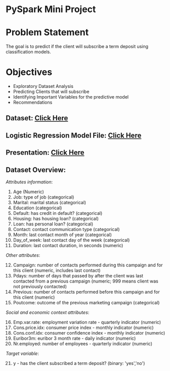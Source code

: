 # PySpark Mini Project 

# Problem Statement

The goal is to predict if the client will subscribe a term deposit using classification models.

# Objectives

* Exploratory Dataset Analysis
* Predicting Clients that will subscribe
* Identifying Important Variables for the predictive model
* Recommendations

## Dataset: [Click Here](https://github.com/amartya-8/BAN5753_Artemis_PySpark_Project/blob/main/XYZ_Bank_Deposit_Data_Classification.csv)

## Logistic Regression Model File: [Click Here](https://github.com/amartya-8/BAN5753_Artemis_PySpark_Project/blob/main/lr_model.zip) 

## Presentation: [Click Here](https://github.com/amartya-8/BAN5753_Artemis_PySpark_Project/blob/main/BAN%205753%20-%20Mini%20Project%202%20Atemis.pptx)

## Dataset Overview:

*Attributes information*:
1. Age (Numeric)
2. Job: type of job (categorical)
3. Marital: marital status (categorical)
4. Education (categorical)
5. Default: has credit in default? (categorical)
6. Housing: has housing loan? (categorical)
7. Loan: has personal loan? (categorical)
8. Contact: contact communication type (categorical)
9. Month: last contact month of year (categorical)
10. Day_of_week: last contact day of the week (categorical)
11. Duration: last contact duration, in seconds (numeric)

*Other attributes*:

12. Campaign: number of contacts performed during this campaign and for this client (numeric, includes last contact)
13. Pdays: number of days that passed by after the client was last contacted from a previous campaign (numeric; 999 means client was not previously contacted)
14. Previous: number of contacts performed before this campaign and for this client (numeric)
15. Poutcome: outcome of the previous marketing campaign (categorical)

*Social and economic context attributes*:

16. Emp.var.rate: employment variation rate - quarterly indicator (numeric)
17. Cons.price.idx: consumer price index - monthly indicator (numeric) 
18. Cons.conf.idx: consumer confidence index - monthly indicator (numeric) 
19. Euribor3m: euribor 3 month rate - daily indicator (numeric)
20. Nr.employed: number of employees - quarterly indicator (numeric)

*Target variable*:

21. y - has the client subscribed a term deposit? (binary: 'yes','no')

